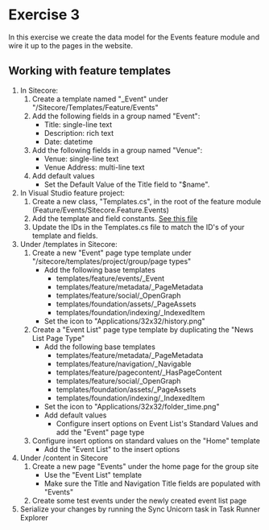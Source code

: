 # Exercise 3

In this exercise we create the data model for the Events feature module and wire it up to the pages in the website.

## Working with feature templates

1. In Sitecore:
    1. Create a template named "_Event" under "/Sitecore/Templates/Feature/Events"
    1. Add the following fields in a group named "Event": 
        * Title: single-line text
        * Description: rich text
        * Date: datetime
    1. Add the following fields in a group named "Venue":
        * Venue: single-line text
        * Venue Address: multi-line text
    1. Add default values
        * Set the Default Value of the Title field to "$name".
2. In Visual Studio feature project:
    1. Create a new class, "Templates.cs", in the root of the feature module (Feature/Events/Sitecore.Feature.Events)
    1. Add the template and field constants. [See this file](https://github.com/Sitecore/Sitecore.Demo.Group/blob/feature/events/src/Feature/Events/code/Templates.cs)
    1. Update the IDs in the Templates.cs file to match the ID's of your template and fields.
3. Under /templates in Sitecore:
    1. Create a new "Event" page type template under "/sitecore/templates/project/group/page types"
        * Add the following base templates
            * templates/feature/events/_Event
            * templates/feature/metadata/_PageMetadata
            * templates/feature/social/_OpenGraph
            * templates/foundation/assets/_PageAssets
            * templates/foundation/indexing/_IndexedItem
        * Set the icon to "Applications/32x32/history.png"
    2. Create a "Event List" page type template by duplicating the "News List Page Type"
        * Add the following base templates
            * templates/feature/metadata/_PageMetadata
            * templates/feature/navigation/_Navigable
            * templates/feature/pagecontent/_HasPageContent
            * templates/feature/social/_OpenGraph
            * templates/foundation/assets/_PageAssets
            * templates/foundation/indexing/_IndexedItem
        * Set the icon to "Applications/32x32/folder_time.png"
        * Add default values
            * Configure insert options on Event List's Standard Values and add the "Event" page type
    3. Configure insert options on standard values on the "Home" template
        * Add the "Event List" to the insert options
3. Under /content in Sitecore
    1. Create a new page "Events" under the home page for the group site
        * Use the "Event List" template
        * Make sure the Title and Navigation Title fields are populated with "Events"
    2. Create some test events under the newly created event list page
4. Serialize your changes by running the Sync Unicorn task in Task Runner Explorer